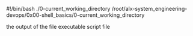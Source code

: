 #!/bin/bash
./0-current_working_directory
/root/alx-system_engineering-devops/0x00-shell_basics/0-current_working_directory

the output of the file executable script file
